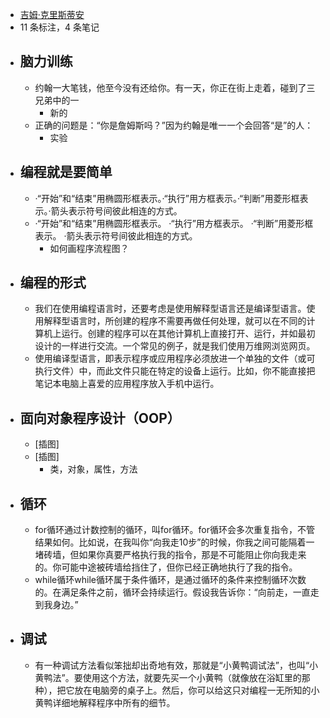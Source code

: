 - [吉姆·克里斯蒂安](https://www.amazon.cn/s/ref=as_li_ss_tl?_encoding=UTF8&camp=536&creative=3132&field-keywords=%E5%86%99%E7%BB%99%E6%89%80%E6%9C%89%E4%BA%BA%E7%9A%84%E7%BC%96%E7%A8%8B%E6%80%9D%E7%BB%B4&linkCode=ur2&tag=llll1-23&url=search-alias%3Dbooks)
- 11 条标注，4 条笔记
- ## 脑力训练
    - 约翰一大笔钱，他至今没有还给你。有一天，你正在街上走着，碰到了三兄弟中的一
        - 新的
    - 正确的问题是：“你是詹姆斯吗？”因为约翰是唯一一个会回答“是”的人：
        - 实验
- ## 编程就是要简单
    - ·“开始”和“结束”用椭圆形框表示。·“执行”用方框表示。·“判断”用菱形框表示。·箭头表示符号间彼此相连的方式。
    - ·“开始”和“结束”用椭圆形框表示。 ·“执行”用方框表示。 ·“判断”用菱形框表示。 ·箭头表示符号间彼此相连的方式。
        - 如何画程序流程图？
- ## 编程的形式
    - 我们在使用编程语言时，还要考虑是使用解释型语言还是编译型语言。使用解释型语言时，所创建的程序不需要再做任何处理，就可以在不同的计算机上运行。创建的程序可以在其他计算机上直接打开、运行，并如最初设计的一样进行交流。一个常见的例子，就是我们使用万维网浏览网页。
    - 使用编译型语言，即表示程序或应用程序必须放进一个单独的文件（或可执行文件）中，而此文件只能在特定的设备上运行。比如，你不能直接把笔记本电脑上喜爱的应用程序放入手机中运行。
- ## 面向对象程序设计（OOP）
    - [插图]
    - [插图]
        - 类，对象，属性，方法
- ## 循环
    - for循环通过计数控制的循环，叫for循环。for循环会多次重复指令，不管结果如何。比如说，在我叫你“向我走10步”的时候，你我之间可能隔着一堵砖墙，但如果你真要严格执行我的指令，那是不可能阻止你向我走来的。你可能中途被砖墙给挡住了，但你已经正确地执行了我的指令。
    - while循环while循环属于条件循环，是通过循环的条件来控制循环次数的。在满足条件之前，循环会持续运行。假设我告诉你：“向前走，一直走到我身边。”
- ## 调试
    - 有一种调试方法看似笨拙却出奇地有效，那就是“小黄鸭调试法”，也叫“小黄鸭法”。要使用这个方法，就要先买一个小黄鸭（就像放在浴缸里的那种），把它放在电脑旁的桌子上。然后，你可以给这只对编程一无所知的小黄鸭详细地解释程序中所有的细节。
